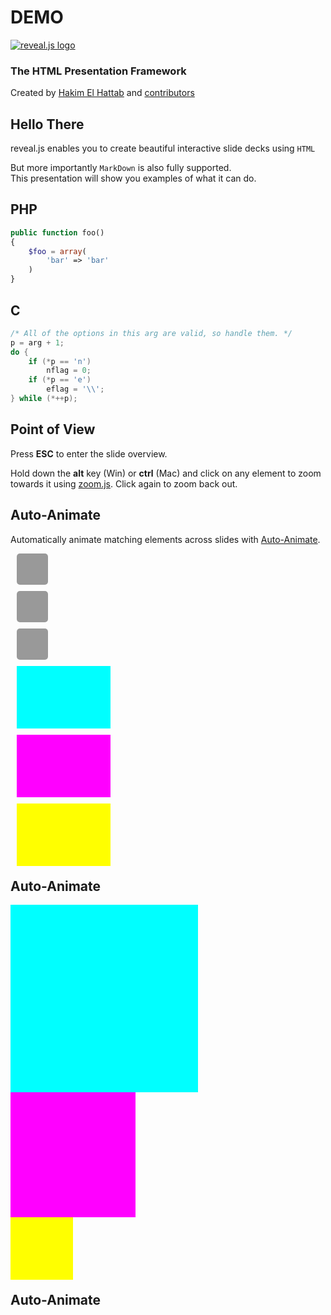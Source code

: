 # DEMO
<!--section-->

[![reveal.js logo](https://static.slid.es/reveal/logo-v1/reveal-white-text.svg)](https://revealjs.com) <!-- .element class="demo-logo" style="height: 180px; margin: 0 auto 4rem auto; background: transparent;" -->

### The HTML Presentation Framework

Created by [Hakim El Hattab](http://hakim.se) and [contributors](https://github.com/hakimel/reveal.js/graphs/contributors)
<!-- .element: style="font-size:small;" -->

<!--section-->

## Hello There

reveal.js enables you to create beautiful interactive slide decks using `HTML`

But more importantly `MarkDown` is also fully supported.<br/>
This presentation will show you examples of what it can do.
<!-- .element: class="fragment" -->

<!--slide-->
## PHP

```php [1|3-5]
public function foo()
{
    $foo = array(
        'bar' => 'bar'
    )
}
```

<!--slide-->

## C

```c [287: 2|4,6]
/* All of the options in this arg are valid, so handle them. */
p = arg + 1;
do {
    if (*p == 'n')
        nflag = 0;
    if (*p == 'e')
        eflag = '\\';
} while (*++p); 
```

<!--section-->
## Point of View

Press **ESC** to enter the slide overview.

Hold down the **alt** key (Win) or **ctrl** (Mac) and click on any element to zoom towards it using [zoom.js](http://lab.hakim.se/zoom-js). Click again to zoom back out.


<!--section-->

<section data-auto-animate data-auto-animate-easing="cubic-bezier(0.770, 0.000, 0.175, 1.000)">
  <h2>Auto-Animate</h2>
  <p>Automatically animate matching elements across slides with <a href="https://revealjs.com/auto-animate/">Auto-Animate</a>.</p>
  <div class="r-hstack justify-center">
    <div data-id="box1" style="background: #999; width: 50px; height: 50px; margin: 10px; border-radius: 5px;"></div>
    <div data-id="box2" style="background: #999; width: 50px; height: 50px; margin: 10px; border-radius: 5px;"></div>
    <div data-id="box3" style="background: #999; width: 50px; height: 50px; margin: 10px; border-radius: 5px;"></div>
  </div>
</section>
<section data-auto-animate data-auto-animate-easing="cubic-bezier(0.770, 0.000, 0.175, 1.000)">
  <div class="r-hstack justify-center">
    <div data-id="box1" data-auto-animate-delay="0" style="background: cyan; width: 150px; height: 100px; margin: 10px;"></div>
    <div data-id="box2" data-auto-animate-delay="0.1" style="background: magenta; width: 150px; height: 100px; margin: 10px;"></div>
    <div data-id="box3" data-auto-animate-delay="0.2" style="background: yellow; width: 150px; height: 100px; margin: 10px;"></div>
  </div>
  <h2 style="margin-top: 20px;">Auto-Animate</h2>
</section>
<section data-auto-animate data-auto-animate-easing="cubic-bezier(0.770, 0.000, 0.175, 1.000)">
  <div class="r-stack">
    <div data-id="box1" style="background: cyan; width: 300px; height: 300px;"></div>
    <div data-id="box2" style="background: magenta; width: 200px; height: 200px;"></div>
    <div data-id="box3" style="background: yellow; width: 100px; height: 100px;"></div>
  </div>
  <h2 style="margin-top: 20px;">Auto-Animate</h2>
</section>
